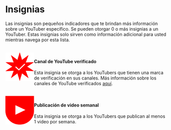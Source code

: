 # Insignias

Las insignias son pequeños indicadores que te brindan más información sobre un YouTuber específico. Se pueden otorgar 0 o más insignias a un YouTuber. Estas insignias solo sirven como información adicional para usted mientras navega por esta lista.

<br/>

<img align="left" width="90px" height="90px" alt="Insignia para canales de YouTube verificados" src="badge-verificado.svg" title="Este es un canal de YouTube verificado"/>

#### Canal de YouTube verificado

Esta insignia se otorga a los YouTubers que tienen una marca de verificación en sus canales. Más información sobre los canales de YouTube verificados [aquí](https://support.google.com/youtube/answer/3046484?hl=es).

<br/>

<img align="left" width="90px" height="90px" alt="Insignia para YouTubers que suben videos semanalmente" src="badge-semanal.svg" title="Publica videos semanalmente"/>

#### Publicación de video semanal

Esta insignia se otorga a los YouTubers que publican al menos 1 video por semana.

<br/>